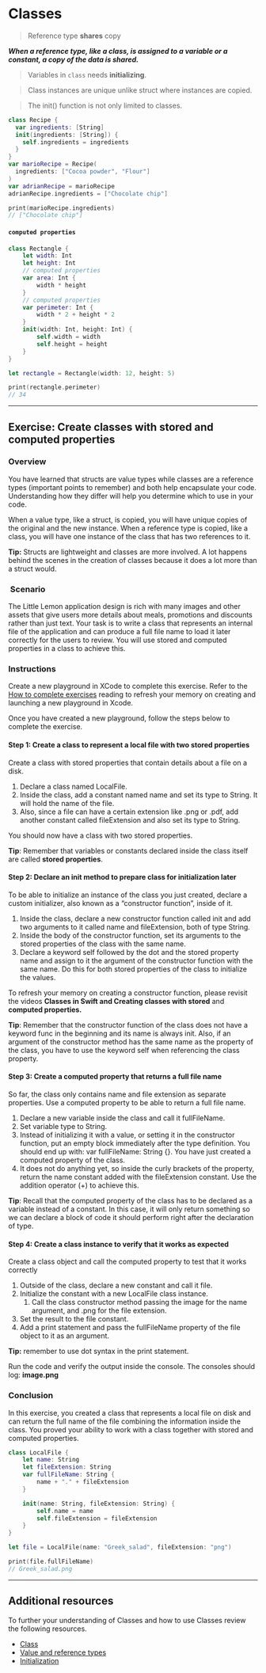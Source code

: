 # Classes

> Reference type **shares** copy

**_When a reference type, like a class, is assigned to a variable or a constant, a copy of the data is shared._**

> Variables in `class` needs **initializing**.

> Class instances are unique unlike struct where instances are copied.

> The init() function is not only limited to classes.

```swift hl_lines="2 3"
class Recipe {
  var ingredients: [String]
  init(ingredients: [String]) {
    self.ingredients = ingredients
  }
}
var marioRecipe = Recipe(
  ingredients: ["Cocoa powder", "Flour"]
)
var adrianRecipe = marioRecipe
adrianRecipe.ingredients = ["Chocolate chip"]

print(marioRecipe.ingredients)
// ["Chocolate chip"]
```

#### `computed properties`

```swift hl_lines="5 9"
class Rectangle {
    let width: Int
    let height: Int
    // computed properties
    var area: Int {
        width * height
    }
    // computed properties
    var perimeter: Int {
        width * 2 + height * 2
    }
    init(width: Int, height: Int) {
        self.width = width
        self.height = height
    }
}

let rectangle = Rectangle(width: 12, height: 5)

print(rectangle.perimeter)
// 34
```

---

## Exercise: Create classes with stored and computed properties

### Overview

You have learned that structs are value types while classes are a reference types (important points to remember) and both help encapsulate your code. Understanding how they differ will help you determine which to use in your code.

When a value type, like a struct, is copied, you will have unique copies of the original and the new instance. When a reference type is copied, like a class, you will have one instance of the class that has two references to it.

**Tip:** Structs are lightweight and classes are more involved. A lot happens behind the scenes in the creation of classes because it does a lot more than a struct would.

###  Scenario

The Little Lemon application design is rich with many images and other assets that give users more details about meals, promotions and discounts rather than just text. Your task is to write a class that represents an internal file of the application and can produce a full file name to load it later correctly for the users to review. You will use stored and computed properties in a class to achieve this.


### Instructions

Create a new playground in XCode to complete this exercise. Refer to the [How to complete exercises](https://www.coursera.org/learn/advanced-programming-in-swift/supplement/t89J5/how-to-complete-exercises) reading to refresh your memory on creating and launching a new playground in Xcode.

Once you have created a new playground, follow the steps below to complete the exercise.

#### **Step 1: Create a class to represent a local file with two stored properties**

Create a class with stored properties that contain details about a file on a disk.

1.  Declare a class named LocalFile.
2.  Inside the class, add a constant named name and set its type to String. It will hold the name of the file.
3.  Also, since a file can have a certain extension like .png or .pdf, add another constant called fileExtension and also set its type to String.

You should now have a class with two stored properties.

**Tip**: Remember that variables or constants declared inside the class itself are called **stored properties**.

#### **Step 2: Declare an init method to prepare class for initialization later**

To be able to initialize an instance of the class you just created, declare a custom initializer, also known as a “constructor function”, inside of it.

1.  Inside the class, declare a new constructor function called init and add two arguments to it called name and fileExtension, both of type String.
2.  Inside the body of the constructor function, set its arguments to the stored properties of the class with the same name.
3.  Declare a keyword self followed by the dot and the stored property name and assign to it the argument of the constructor function with the same name. Do this for both stored properties of the class to initialize the values.

To refresh your memory on creating a constructor function, please revisit the videos **Classes in Swift and Creating classes with stored** and **computed properties.**

**Tip**: Remember that the constructor function of the class does not have a keyword func in the beginning and its name is always init. Also, if an argument of the constructor method has the same name as the property of the class, you have to use the keyword self when referencing the class property.

#### **Step 3: Create a computed property that returns a full file name**

So far, the class only contains name and file extension as separate properties. Use a computed property to be able to return a full file name.

1.  Declare a new variable inside the class and call it fullFileName.
2.  Set variable type to String.
3.  Instead of initializing it with a value, or setting it in the constructor function, put an empty block immediately after the type definition. You should end up with: var fullFileName: String {}. You have just created a computed property of the class.
4.  It does not do anything yet, so inside the curly brackets of the property, return the name constant added with the fileExtension constant. Use the addition operator (+) to achieve this.

**Tip**: Recall that the computed property of the class has to be declared as a variable instead of a constant. In this case, it will only return something so we can declare a block of code it should perform right after the declaration of type.

#### **Step 4: Create a class instance to verify that it works as expected**

Create a class object and call the computed property to test that it works correctly

1.  Outside of the class, declare a new constant and call it file.
2.  Initialize the constant with a new LocalFile class instance.
    1.  Call the class constructor method passing the image for the name argument, and .png for the file extension.
3.  Set the result to the file constant.
4.  Add a print statement and pass the fullFileName property of the file object to it as an argument.

**Tip:** remember to use dot syntax in the print statement.

Run the code and verify the output inside the console. The consoles should log: **image.png**

### Conclusion

In this exercise, you created a class that represents a local file on disk and can return the full name of the file combining the information inside the class. You proved your ability to work with a class together with stored and computed properties.

```swift linenums="1"
class LocalFile {
    let name: String
    let fileExtension: String
    var fullFileName: String {
        name + "." + fileExtension
    }

    init(name: String, fileExtension: String) {
        self.name = name
        self.fileExtension = fileExtension
    }
}

let file = LocalFile(name: "Greek_salad", fileExtension: "png")

print(file.fullFileName)
// Greek_salad.png
```

---

## Additional resources

To further your understanding of Classes and how to use Classes review the following resources.

- [Class](https://docs.swift.org/swift-book/LanguageGuide/ClassesAndStructures.html)
- [Value and reference types](https://developer.apple.com/swift/blog/?id=10)
- [Initialization](https://docs.swift.org/swift-book/LanguageGuide/Initialization.html)
